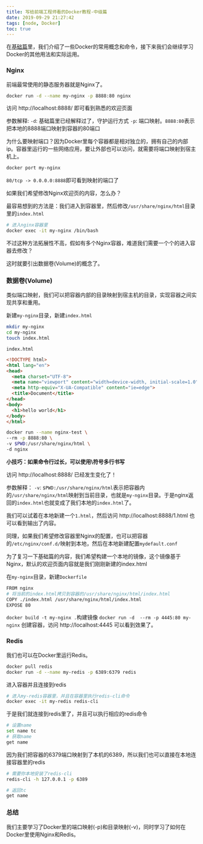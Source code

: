```yaml
---
title: 写给前端工程师看的Docker教程-中级篇
date: 2019-09-29 21:27:42
tags: [node, Docker]
toc: true
---
```

在[基础篇](http://anata.me/2019/09/29/%E5%86%99%E7%BB%99%E5%89%8D%E7%AB%AF%E5%B7%A5%E7%A8%8B%E5%B8%88%E7%9C%8B%E7%9A%84Docker%E6%95%99%E7%A8%8B-%E5%9F%BA%E7%A1%80%E7%AF%87/)里，我们介绍了一些Docker的常用概念和命令，接下来我们会继续学习Docker的其他用法和实际运用。

### Nginx
前端最常使用的静态服务器就是Nginx了。
```bash
docker run -d --name my-nginx -p 8888:80 nginx
```
访问 http://localhost:8888/ 即可看到熟悉的欢迎页面

<!-- more -->

参数解释:
`-d`: 基础篇里已经解释过了，守护运行方式
`-p`: 端口映射。`8888:80`表示把本地的8888端口映射到容器的80端口

为什么要映射端口？因为Docker里每个容器都是相对独立的，拥有自己的内部ip。容器里运行的一些网络应用，要让外部也可以访问，就需要将端口映射到宿主机上。

```bash
docker port my-nginx 
```
`80/tcp -> 0.0.0.0:8888`即可看到映射的端口了

如果我们希望修改Nginx欢迎页的内容，怎么办？

最容易想到的方法是：我们进入到容器里，然后修改`/usr/share/nginx/html`目录里的`index.html`
```bash
# 进入nginx容器里
docker exec -it my-nginx /bin/bash
```
不过这种方法拓展性不高，假如有多个Nginx容器，难道我们需要一个个的进入容器去修改？

这时就要引出数据卷(Volume)的概念了。

### 数据卷(Volume)
类似端口映射，我们可以把容器内部的目录映射到宿主机的目录，实现容器之间实现共享和重用。

新建`my-nginx`目录，新建`index.html`
```bash
mkdir my-nginx
cd my-nginx
touch index.html
```
`index.html`
```html
<!DOCTYPE html>
<html lang="en">
<head>
  <meta charset="UTF-8">
  <meta name="viewport" content="width=device-width, initial-scale=1.0">
  <meta http-equiv="X-UA-Compatible" content="ie=edge">
  <title>Document</title>
</head>
<body>
  <h1>hello world</h1>
</body>
</html>
```
```bash
docker run --name nginx-test \
--rm -p 8888:80 \
-v $PWD:/usr/share/nginx/html \
-d nginx
```

**小技巧：如果命令行过长，可以使用\符号多行书写**

访问 http://localhost:8888/ 已经发生变化了！

参数解释：
`-v`: `$PWD:/usr/share/nginx/html`表示把容器内的`/usr/share/nginx/html`映射到当前目录，也就是`my-nginx`目录。于是nginx返回的`index.html`也就变成了我们本地的`index.html`了。

我们可以试着在本地新建一个`1.html`，然后访问 http://localhost:8888/1.html 也可以看到输出了内容。

同理，如果我们希望修改容器里Nginx的配置，也可以把容器的`/etc/nginx/conf.d/`映射到本地，然后在本地新建配置`mydefault.conf`

为了复习一下基础篇的内容，我们希望构建一个本地的镜像，这个镜像基于Nginx，默认的欢迎页面内容就是我们刚刚新建的index.html

在`my-nginx`目录，新建`Dockerfile`
```bash
FROM nginx
# 将当前的index.html拷贝到容器的/usr/share/nginx/html/index.html
COPY ./index.html /usr/share/nginx/html/index.html
EXPOSE 80
```
`docker build -t my-nginx .`构建镜像
`docker run -d  --rm -p 4445:80 my-nginx` 创建容器，访问 http://localhost:4445 可以看到效果了。

### Redis
我们也可以在Docker里运行Redis。
```bash
docker pull redis
docker run -d --name my-redis -p 6389:6379 redis
```
进入容器并且连接到redis
```bash
# 进入my-redis容器里，并且在容器里执行redis-cli命令
docker exec -it my-redis redis-cli 
```
于是我们就连接到redis里了，并且可以执行相应的redis命令
```bash
# 设置name
set name tc
# 获取name
get name
```
因为我们把容器的6379端口映射到了本机的6389，所以我们也可以直接在本地连接容器里的redis
```bash
# 需要你本地安装了redis-cli
redis-cli -h 127.0.0.1 -p 6389

# 返回tc
get name
```

### 总结
我们主要学习了Docker里的端口映射(-p)和目录映射(-v)，同时学习了如何在Docker里使用Nginx和Redis。